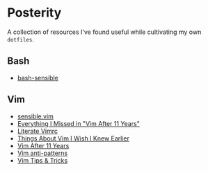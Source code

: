 Posterity
=========

A collection of resources I've found useful while cultivating my own `dotfiles`.

Bash
----

 - [bash-sensible](https://github.com/mrzool/bash-sensible)

Vim
---

 - [sensible.vim](https://github.com/tpope/vim-sensible)
 - [Everything I Missed in "Vim After 11 Years"](https://statico.github.io/vim2.html)
 - [Literate Vimrc](https://tylercipriani.com/blog/2017/06/14/literate-vimrc/)
 - [Things About Vim I Wish I Knew Earlier](https://blog.petrzemek.net/2016/04/06/things-about-vim-i-wish-i-knew-earlier/)
 - [Vim After 11 Years](https://statico.github.io/vim.html)
 - [Vim anti-patterns](https://sanctum.geek.nz/arabesque/vim-anti-patterns/)
 - [Vim Tips & Tricks](https://bluz71.github.io/2017/05/15/vim-tips-tricks.html)
